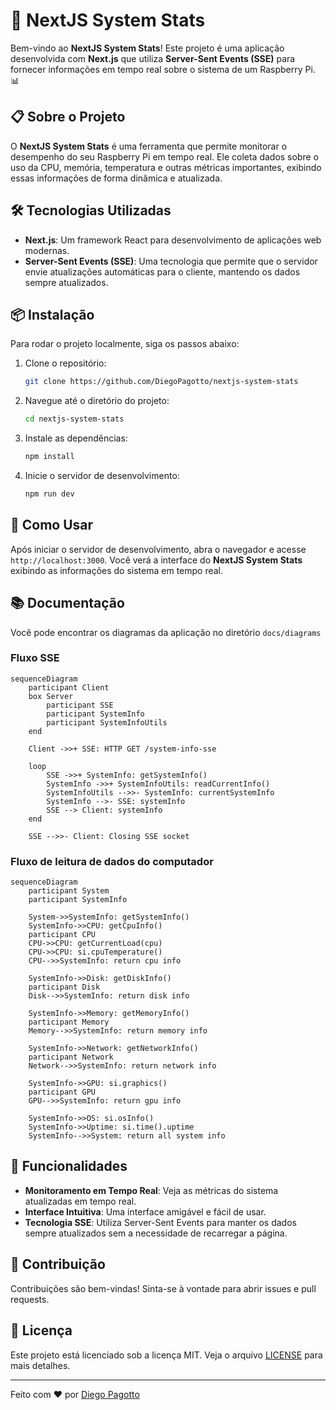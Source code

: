 # 🚀 NextJS System Stats

Bem-vindo ao **NextJS System Stats**! Este projeto é uma aplicação desenvolvida com **Next.js** que utiliza **Server-Sent Events (SSE)** para fornecer informações em tempo real sobre o sistema de um Raspberry Pi. 📊

## 📋 Sobre o Projeto

O **NextJS System Stats** é uma ferramenta que permite monitorar o desempenho do seu Raspberry Pi em tempo real. Ele coleta dados sobre o uso da CPU, memória, temperatura e outras métricas importantes, exibindo essas informações de forma dinâmica e atualizada.

## 🛠️ Tecnologias Utilizadas

-   **Next.js**: Um framework React para desenvolvimento de aplicações web modernas.
-   **Server-Sent Events (SSE)**: Uma tecnologia que permite que o servidor envie atualizações automáticas para o cliente, mantendo os dados sempre atualizados.

## 📦 Instalação

Para rodar o projeto localmente, siga os passos abaixo:

1. Clone o repositório:

    ```bash
    git clone https://github.com/DiegoPagotto/nextjs-system-stats
    ```

2. Navegue até o diretório do projeto:

    ```bash
    cd nextjs-system-stats
    ```

3. Instale as dependências:

    ```bash
    npm install
    ```

4. Inicie o servidor de desenvolvimento:
    ```bash
    npm run dev
    ```

## 🚀 Como Usar

Após iniciar o servidor de desenvolvimento, abra o navegador e acesse `http://localhost:3000`. Você verá a interface do **NextJS System Stats** exibindo as informações do sistema em tempo real.

## 📚 Documentação

Você pode encontrar os diagramas da aplicação no diretório `docs/diagrams`

### Fluxo SSE

```mermaid
sequenceDiagram
    participant Client
    box Server
        participant SSE
        participant SystemInfo
        participant SystemInfoUtils
    end

    Client ->>+ SSE: HTTP GET /system-info-sse

    loop
        SSE ->>+ SystemInfo: getSystemInfo()
        SystemInfo ->>+ SystemInfoUtils: readCurrentInfo()
        SystemInfoUtils -->>- SystemInfo: currentSystemInfo
        SystemInfo -->- SSE: systemInfo
        SSE --> Client: systemInfo
    end

    SSE -->>- Client: Closing SSE socket
```

### Fluxo de leitura de dados do computador

```mermaid
sequenceDiagram
    participant System
    participant SystemInfo

    System->>SystemInfo: getSystemInfo()
    SystemInfo->>CPU: getCpuInfo()
    participant CPU
    CPU->>CPU: getCurrentLoad(cpu)
    CPU->>CPU: si.cpuTemperature()
    CPU-->>SystemInfo: return cpu info

    SystemInfo->>Disk: getDiskInfo()
    participant Disk
    Disk-->>SystemInfo: return disk info

    SystemInfo->>Memory: getMemoryInfo()
    participant Memory
    Memory-->>SystemInfo: return memory info

    SystemInfo->>Network: getNetworkInfo()
    participant Network
    Network-->>SystemInfo: return network info

    SystemInfo->>GPU: si.graphics()
    participant GPU
    GPU-->>SystemInfo: return gpu info

    SystemInfo->>OS: si.osInfo()
    SystemInfo->>Uptime: si.time().uptime
    SystemInfo-->>System: return all system info

```

## 📡 Funcionalidades

-   **Monitoramento em Tempo Real**: Veja as métricas do sistema atualizadas em tempo real.
-   **Interface Intuitiva**: Uma interface amigável e fácil de usar.
-   **Tecnologia SSE**: Utiliza Server-Sent Events para manter os dados sempre atualizados sem a necessidade de recarregar a página.

## 🤝 Contribuição

Contribuições são bem-vindas! Sinta-se à vontade para abrir issues e pull requests.

## 📄 Licença

Este projeto está licenciado sob a licença MIT. Veja o arquivo [LICENSE](LICENSE) para mais detalhes.

---

Feito com ❤️ por [Diego Pagotto](https://github.com/DiegoPagotto)
